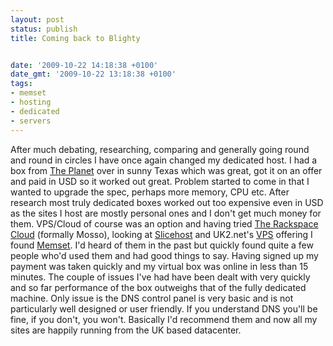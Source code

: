 ```yaml
---
layout: post
status: publish
title: Coming back to Blighty


date: '2009-10-22 14:18:38 +0100'
date_gmt: '2009-10-22 13:18:38 +0100'
tags:
- memset
- hosting
- dedicated
- servers
---
```

After much debating, researching, comparing and generally going round and round in circles I have once again changed my dedicated host.
I had a box from <a href="http://www.theplanet.com" target="_blank">The Planet</a> over in sunny Texas which was great, got it on an offer and paid in USD so it worked out great. Problem started to come in that I wanted to upgrade the spec, perhaps more memory, CPU etc. After research most truly dedicated boxes worked out too expensive even in USD as the sites I host are mostly personal ones and I don't get much money for them.
VPS/Cloud of course was an option and having tried <a href="http://www.rackspacecloud.com" target="_blank">The Rackspace Cloud</a> (formally Mosso), looking at <a href="http://www.slicehost.com" target="_blank">Slicehost</a> and UK2.net's <a href="http://www.uk2.net/virtual-private-servers/" target="_blank">VPS</a> offering I found <a href="http://www.memset.com/?source=winteab" target="_blank">Memset</a>. I'd heard of them in the past but quickly found quite a few people who'd used them and had good things to say.
Having signed up my payment was taken quickly and my virtual box was online in less than 15 minutes. The couple of issues I've had have been dealt with very quickly and so far performance of the box outweighs that of the fully dedicated machine. Only issue is the DNS control panel is very basic and is not particularly well designed or user friendly. If you understand DNS you'll be fine, if you don't, you won't.
Basically I'd recommend them and now all my sites are happily running from the UK based datacenter.
